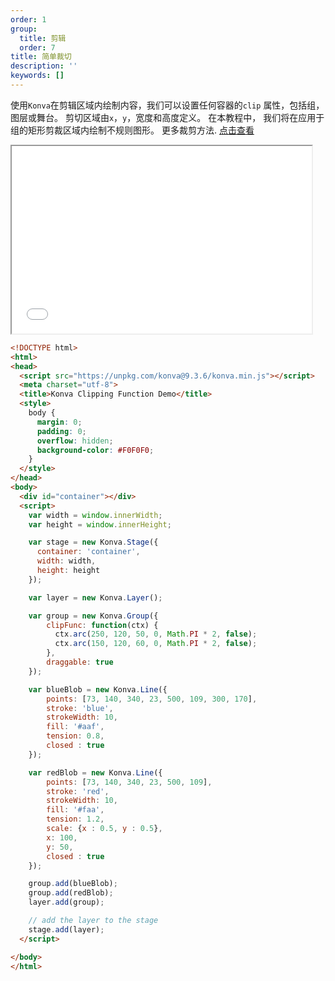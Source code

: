 ```yaml
---
order: 1
group:
  title: 剪辑
  order: 7
title: 简单裁切
description: ''
keywords: []
---
```

使用`Konva`在剪辑区域内绘制内容，我们可以设置任何容器的`clip`
属性，包括组，图层或舞台。
剪切区域由`x`，`y`，宽度和高度定义。 在本教程中，
我们将在应用于组的矩形剪裁区域内绘制不规则图形。
更多裁剪方法. <a href="https://konvajs.github.io/docs/clipping/Clipping_Function.html" target="__blank">点击查看</a>


<iframe src="/downloads/code/clipping/Clipping_Function.html" style="width: 50vw;height:300px;"></iframe>

```html
<!DOCTYPE html>
<html>
<head>
  <script src="https://unpkg.com/konva@9.3.6/konva.min.js"></script>
  <meta charset="utf-8">
  <title>Konva Clipping Function Demo</title>
  <style>
    body {
      margin: 0;
      padding: 0;
      overflow: hidden;
      background-color: #F0F0F0;
    }
  </style>
</head>
<body>
  <div id="container"></div>
  <script>
    var width = window.innerWidth;
    var height = window.innerHeight;

    var stage = new Konva.Stage({
      container: 'container',
      width: width,
      height: height
    });

    var layer = new Konva.Layer();

    var group = new Konva.Group({
        clipFunc: function(ctx) {
          ctx.arc(250, 120, 50, 0, Math.PI * 2, false);
          ctx.arc(150, 120, 60, 0, Math.PI * 2, false);
        },
        draggable: true
    });

    var blueBlob = new Konva.Line({
        points: [73, 140, 340, 23, 500, 109, 300, 170],
        stroke: 'blue',
        strokeWidth: 10,
        fill: '#aaf',
        tension: 0.8,
        closed : true
    });

    var redBlob = new Konva.Line({
        points: [73, 140, 340, 23, 500, 109],
        stroke: 'red',
        strokeWidth: 10,
        fill: '#faa',
        tension: 1.2,
        scale: {x : 0.5, y : 0.5},
        x: 100,
        y: 50,
        closed : true
    });

    group.add(blueBlob);
    group.add(redBlob);
    layer.add(group);

    // add the layer to the stage
    stage.add(layer);
  </script>

</body>
</html>

```
